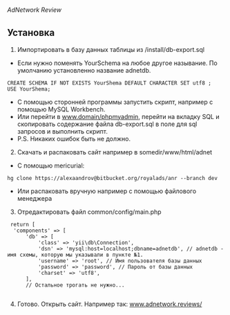 ###### AdNetwork Review

Установка
------------
1. Импортировать в базу данных таблицы из /install/db-export.sql
  * Если нужно поменять YourSchema на любое другое называние. По умолчанию установленно название adnetdb.
  ```
  CREATE SCHEMA IF NOT EXISTS YourShema DEFAULT CHARACTER SET utf8 ;
  USE YourShema;
  ```
  * С помощью сторонней программы запустить скрипт, например с помощью MySQL Workbench.
  * Или перейти в www.domain/phpmyadmin, перейти на вкладку SQL и скопировать содержание файла db-export.sql в поле для sql запросов и выполнить скрипт.
  * P.S. Никаких ошибок быть не должно.
2. Скачать и распаковать сайт например в somedir/www/html/adnet
  * С помощью mericurial:
  ```
  hg clone https://alexaandrov@bitbucket.org/royalads/anr --branch dev
  ```
  * Или распаковать вручную например с помощью файлового менеджера
3. Отредактировать файл common/config/main.php
  ```
   return [
    'components' => [
        'db' => [
            'class' => 'yii\db\Connection',
            'dsn' => 'mysql:host=localhost;dbname=adnetdb', // adnetdb - имя схемы, которую мы указывали в пункте №1. 
            'username' => 'root', // Имя пользователя базы данных
            'password' => 'password', // Пароль от базы данных
            'charset' => 'utf8',
        ],
        // Остальное трогать не нужно...
        
  ```
4. Готово. Открыть сайт. Например так: www.adnetwork.reviews/ 
